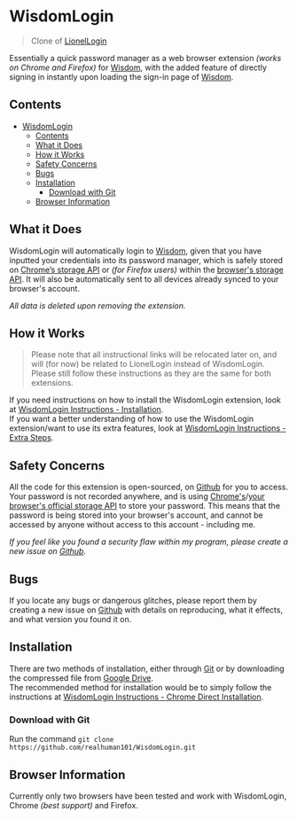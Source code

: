 # WisdomLogin

> Clone of [LionelLogin](https://github.com/realhuman101/LionelLogin)

Essentially a quick password manager as a web browser extension *(works on Chrome and Firefox)* for [Wisdom](https://wisdom.wis.edu.hk/), with the added feature of directly signing in instantly upon loading the sign-in page of [Wisdom](https://wisdom.wis.edu.hk/).  

## Contents

- [WisdomLogin](#wisdomlogin)
	- [Contents](#contents)
	- [What it Does](#what-it-does)
	- [How it Works](#how-it-works)
	- [Safety Concerns](#safety-concerns)
	- [Bugs](#bugs)
	- [Installation](#installation)
		- [Download with Git](#download-with-git)
	- [Browser Information](#browser-information)

## What it Does

WisdomLogin will automatically login to [Wisdom](wisdom.wis.edu.hk/), given that you have inputted your credentials into its password manager, which is safely stored on [Chrome’s storage API](https://developer.chrome.com/docs/extensions/reference/storage/) or *(for Firefox users)* within the [browser's storage API](https://developer.mozilla.org/en-US/docs/Mozilla/Add-ons/WebExtensions/API/storage). It will also be automatically sent to all devices already synced to your browser's account.  
  
*All data is deleted upon removing the extension.*

## How it Works

> Please note that all instructional links will be relocated later on, and will (for now) be related to LionelLogin instead of WisdomLogin. Please still follow these instructions as they are the same for both extensions.

If you need instructions on how to install the WisdomLogin extension, look at [WisdomLogin Instructions - Installation](https://docs.google.com/presentation/d/1VIXn9FJb83H6CQwr-JYIFJgz-z2UQoDg9Y4QCHWtGL0/edit?usp=sharing).  
If you want a better understanding of how to use the WisdomLogin extension/want to use its extra features, look at [WisdomLogin Instructions - Extra Steps](https://docs.google.com/presentation/d/1zxJBjksXeMD_YpHr4Lra-ENlIJDXK2RNx7RqnclwwDQ/edit?usp=sharing).

## Safety Concerns

All the code for this extension is open-sourced, on [Github](https://github.com/realhuman101/WisdomLogin) for you to access.  
Your password is not recorded anywhere, and is using [Chrome's](https://developer.mozilla.org/en-US/docs/Mozilla/Add-ons/WebExtensions/API/storage)/[your browser's official storage API](https://developer.chrome.com/docs/extensions/reference/storage/) to store your password. This means that the password is being stored into your browser's account, and cannot be accessed by anyone without access to this account - including me.  
  
*If you feel like you found a security flaw within my program, please create a new issue on [Github](https://github.com/realhuman101/WisdomLogin/issues/new).*

## Bugs

If you locate any bugs or dangerous glitches, please report them by creating a new issue on [Github](https://github.com/realhuman101/WisdomLogin/issues/new) with details on reproducing, what it effects, and what version you found it on.

## Installation

There are two methods of installation, either through [Git](https://github.com/realhuman101/WisdomLogin#download-with-git) or by downloading the compressed file from [Google Drive](https://github.com/realhuman101/WisdomLogin#direct-download).  
The recommended method for installation would be to simply follow the instructions at [WisdomLogin Instructions - Chrome Direct Installation](https://github.com/realhuman101/projectDocs/tree/master/LionelLogin/installation/chrome/direct#lionellogin---chrome-direct-installation-instructions).

### Download with Git

Run the command `git clone https://github.com/realhuman101/WisdomLogin.git`

## Browser Information

Currently only two browsers have been tested and work with WisdomLogin, Chrome *(best support)* and Firefox.

